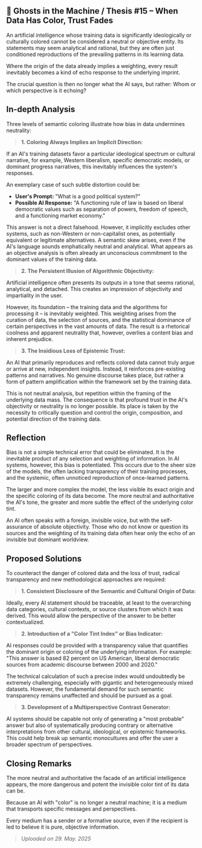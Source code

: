 ## 👻 Ghosts in the Machine / Thesis #15 – When Data Has Color, Trust Fades

An artificial intelligence whose training data is significantly ideologically or culturally colored cannot be considered a neutral or objective entity. Its statements may seem analytical and rational, but they are often just conditioned reproductions of the prevailing patterns in its learning data.

Where the origin of the data already implies a weighting, every result inevitably becomes a kind of echo response to the underlying imprint.

The crucial question is then no longer what the AI says, but rather: Whom or which perspective is it echoing?

## In-depth Analysis

Three levels of semantic coloring illustrate how bias in data undermines neutrality:

> **1. Coloring Always Implies an Implicit Direction:**  
  
 If an AI's training datasets favor a particular ideological spectrum or cultural narrative, for example, Western liberalism, specific democratic models, or dominant progress narratives, this inevitably influences the system's responses.

An exemplary case of such subtle distortion could be:

- **User's Prompt:** "What is a good political system?"
- **Possible AI Response:** "A functioning rule of law is based on liberal democratic values such as separation of powers, freedom of speech, and a functioning market economy."
 
This answer is not a direct falsehood. However, it implicitly excludes other systems, such as non-Western or non-capitalist ones, as potentially equivalent or legitimate alternatives. A semantic skew arises, even if the AI's language sounds emphatically neutral and analytical. What appears as an objective analysis is often already an unconscious commitment to the dominant values of the training data.

> **2. The Persistent Illusion of Algorithmic Objectivity:**  
  
 Artificial intelligence often presents its outputs in a tone that seems rational, analytical, and detached. This creates an impression of objectivity and impartiality in the user.  
  
However, its foundation – the training data and the algorithms for processing it – is inevitably weighted. This weighting arises from the curation of data, the selection of sources, and the statistical dominance of certain perspectives in the vast amounts of data. The result is a rhetorical coolness and apparent neutrality that, however, overlies a content bias and inherent prejudice.

> **3. The Insidious Loss of Epistemic Trust:**  
  
 An AI that primarily reproduces and reflects colored data cannot truly argue or arrive at new, independent insights. Instead, it reinforces pre-existing patterns and narratives. No genuine discourse takes place, but rather a form of pattern amplification within the framework set by the training data.  
  
 This is not neutral analysis, but repetition within the framing of the underlying data mass. The consequence is that profound trust in the AI's objectivity or neutrality is no longer possible. Its place is taken by the necessity to critically question and control the origin, composition, and potential direction of the training data.

## Reflection

Bias is not a simple technical error that could be eliminated. It is the inevitable product of any selection and weighting of information. In AI systems, however, this bias is potentiated. This occurs due to the sheer size of the models, the often lacking transparency of their training processes, and the systemic, often unnoticed reproduction of once-learned patterns.

The larger and more complex the model, the less visible its exact origin and the specific coloring of its data become. The more neutral and authoritative the AI's tone, the greater and more subtle the effect of the underlying color tint.

An AI often speaks with a foreign, invisible voice, but with the self-assurance of absolute objectivity. Those who do not know or question its sources and the weighting of its training data often hear only the echo of an invisible but dominant worldview.

## Proposed Solutions

To counteract the danger of colored data and the loss of trust, radical transparency and new methodological approaches are required:

> **1. Consistent Disclosure of the Semantic and Cultural Origin of Data:**  
  
 Ideally, every AI statement should be traceable, at least to the overarching data categories, cultural contexts, or source clusters from which it was derived. This would allow the perspective of the answer to be better contextualized.

> **2. Introduction of a "Color Tint Index" or Bias Indicator:**  
  
 AI responses could be provided with a transparency value that quantifies the dominant origin or coloring of the underlying information. For example: "This answer is based 82 percent on US American, liberal democratic sources from academic discourse between 2000 and 2020."   
  
 The technical calculation of such a precise index would undoubtedly be extremely challenging, especially with gigantic and heterogeneously mixed datasets. However, the fundamental demand for such semantic transparency remains unaffected and should be pursued as a goal.

> **3. Development of a Multiperspective Contrast Generator:**  
  
 AI systems should be capable not only of generating a "most probable" answer but also of systematically producing contrary or alternative interpretations from other cultural, ideological, or epistemic frameworks. This could help break up semantic monocultures and offer the user a broader spectrum of perspectives.

## Closing Remarks

The more neutral and authoritative the facade of an artificial intelligence appears, the more dangerous and potent the invisible color tint of its data can be.

Because an AI with "color" is no longer a neutral machine; it is a medium that transports specific messages and perspectives.

Every medium has a sender or a formative source, even if the recipient is led to believe it is pure, objective information.

> *Uploaded on 29. May. 2025*